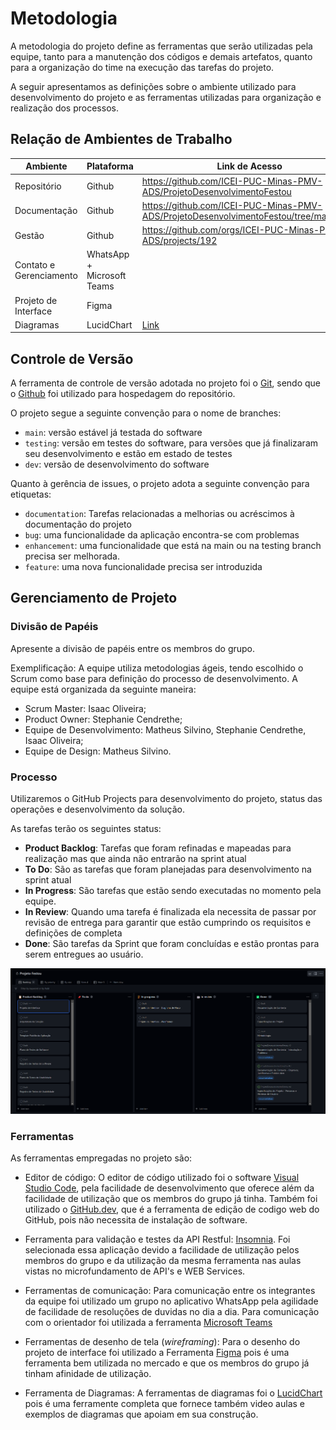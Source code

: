 
# Metodologia

A metodologia do projeto define as ferramentas que serão utilizadas pela equipe, tanto para a manutenção dos códigos e demais artefatos, quanto para a organização do time na execução das tarefas do projeto.

A seguir apresentamos as definições sobre o ambiente utilizado para desenvolvimento do projeto e as ferramentas utilizadas para organização e realização dos processos.

## Relação de Ambientes de Trabalho

|Ambiente| Plataforma |Link de Acesso|
|--------------------|-------------------------------|-------------------------------|
|Repositório  | Github | https://github.com/ICEI-PUC-Minas-PMV-ADS/ProjetoDesenvolvimentoFestou|
|Documentação | Github |https://github.com/ICEI-PUC-Minas-PMV-ADS/ProjetoDesenvolvimentoFestou/tree/main/docs |
|Gestão | Github|https://github.com/orgs/ICEI-PUC-Minas-PMV-ADS/projects/192 |
|Contato e Gerenciamento | WhatsApp + Microsoft Teams  |   |
|Projeto de Interface | Figma |   
|Diagramas | LucidChart| [Link](https://lucid.app/lucidchart/b781468e-8b72-4445-9c9a-2ffb8191abfe/edit?view_items=RAP00183pjvC%2CuxP0cDD471G1%2CbAP0aMUeDMkJ%2Ci5P0iP~D8QdK%2CP7P0R6OxOEMW%2CJaQ06MPikabB%2CK~P0dsPWNzhr%2CnkQ0D3DlzMyO%2CoDP0eY-jCnjQ%2CCXP0~I2jKhIN%2CZhQ0ifMu4Vjo%2C3CP0Bbl7Tp_Y%2Cs2P0FkMk3cGT%2CTXP0lwj9POvr%2CTTP0z.eSlX.O%2Cw6P0M0~1hKxo%2CyUP0Ao36lFBe%2C4UP0TmS0.dHb%2CeiQ0atMmtdVR%2CK2P0y-x1LNuw%2C65P0sD1LOUpw%2Cg~P0FhauPHk7%2C5~P038M-YZxz%2CHmQ0ja1XtM41%2CBkQ0j~FI~sqg%2CpcQ014C8dUGp%2CVkQ03u2QjU6s%2CQaQ070p8_v5U&invitationId=inv_636674be-5510-4249-82d9-aa0f08acd900)

## Controle de Versão

A ferramenta de controle de versão adotada no projeto foi o
[Git](https://git-scm.com/), sendo que o [Github](https://github.com/ICEI-PUC-Minas-PMV-ADS/ProjetoDesenvolvimentoFestou)
foi utilizado para hospedagem do repositório.

O projeto segue a seguinte convenção para o nome de branches:

- `main`: versão estável já testada do software
- `testing`: versão em testes do software, para versões que já finalizaram seu desenvolvimento e estão em estado de testes
- `dev`: versão de desenvolvimento do software

Quanto à gerência de issues, o projeto adota a seguinte convenção para
etiquetas:

- `documentation`: Tarefas relacionadas a melhorias ou acréscimos à documentação do projeto
- `bug`: uma funcionalidade da aplicação encontra-se com problemas
- `enhancement`: uma funcionalidade que está na main ou na testing branch precisa ser melhorada.
- `feature`: uma nova funcionalidade precisa ser introduzida

## Gerenciamento de Projeto

### Divisão de Papéis

Apresente a divisão de papéis entre os membros do grupo.

Exemplificação: A equipe utiliza metodologias ágeis, tendo escolhido o Scrum como base para definição do processo de desenvolvimento. A equipe está organizada da seguinte maneira:
- Scrum Master: Isaac Oliveira;
- Product Owner: Stephanie Cendrethe;
- Equipe de Desenvolvimento: Matheus Silvino, Stephanie Cendrethe, Isaac Oliveira;
- Equipe de Design: Matheus Silvino.


### Processo

Utilizaremos o GitHub Projects para desenvolvimento do projeto, status das operações e desenvolvimento da solução.

As tarefas terão os seguintes status:
- **Product Backlog**: Tarefas que foram refinadas e mapeadas para realização mas que ainda não entrarão na sprint atual
- **To Do**: São as tarefas que foram planejadas para desenvolvimento na sprint atual
- **In Progress**: São tarefas que estão sendo executadas no momento pela equipe.
- **In Review**: Quando uma tarefa é finalizada ela necessita de passar por revisão de entrega para garantir que estão cumprindo os requisitos e definições de completa
- **Done**: São tarefas da Sprint que foram concluídas e estão prontas para serem entregues ao usuário.
 
 ![processo](img/proj.png)

### Ferramentas

As ferramentas empregadas no projeto são:

- Editor de código: O editor de código utilizado foi o software [Visual Studio Code](https://code.visualstudio.com/), pela facilidade de desenvolvimento que oferece além da facilidade de utilização que os membros do grupo já tinha.
Também foi utilizado o [GitHub.dev](github.dev), que é a ferramenta de edição de codigo web do GitHub, pois não necessita de instalação de software.

- Ferramenta para validação e testes da API Restful: [Insomnia](https://insomnia.rest). Foi selecionada essa aplicação devido a facilidade de utilização pelos membros do grupo e da utilização da mesma ferramenta nas aulas vistas no microfundamento de API's e WEB Services.

- Ferramentas de comunicação: Para comunicação entre os integrantes da equipe foi utilizado um grupo no aplicativo WhatsApp pela agilidade de facilidade de resoluções de duvidas no dia a dia. Para comunicação com o orientador foi utilizada a ferramenta [Microsoft Teams](https://www.microsoft.com/en-us/microsoft-teams/group-chat-software) 

- Ferramentas de desenho de tela (_wireframing_): Para o desenho do projeto de interface foi utilizado a Ferramenta [Figma](figma.com) pois é uma ferramenta bem utilizada no mercado e que os membros do grupo já tinham afinidade de utilização.

- Ferramenta de Diagramas: A ferramentas de diagramas foi o [LucidChart](https://lucid.app/lucidchart/b781468e-8b72-4445-9c9a-2ffb8191abfe/edit?view_items=RAP00183pjvC%2CuxP0cDD471G1%2CbAP0aMUeDMkJ%2Ci5P0iP~D8QdK%2CP7P0R6OxOEMW%2CJaQ06MPikabB%2CK~P0dsPWNzhr%2CnkQ0D3DlzMyO%2CoDP0eY-jCnjQ%2CCXP0~I2jKhIN%2CZhQ0ifMu4Vjo%2C3CP0Bbl7Tp_Y%2Cs2P0FkMk3cGT%2CTXP0lwj9POvr%2CTTP0z.eSlX.O%2Cw6P0M0~1hKxo%2CyUP0Ao36lFBe%2C4UP0TmS0.dHb%2CeiQ0atMmtdVR%2CK2P0y-x1LNuw%2C65P0sD1LOUpw%2Cg~P0FhauPHk7%2C5~P038M-YZxz%2CHmQ0ja1XtM41%2CBkQ0j~FI~sqg%2CpcQ014C8dUGp%2CVkQ03u2QjU6s%2CQaQ070p8_v5U&invitationId=inv_636674be-5510-4249-82d9-aa0f08acd900) pois é uma ferramente completa que fornece também video aulas e exemplos de diagramas que apoiam em sua construção.

